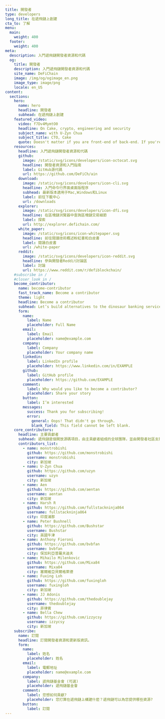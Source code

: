 ```yaml
---
title: 開發者
type: developers
long_title: 在遞飛鏈上創建
cta_to: 了解
menu:
  main:
    weight: 400
  footer:
    weight: 400
meta:
  description: 入門遞飛鏈開發者資源和代碼
  og:
    title: 開發者
    description: 入門遞飛鏈開發者資源和代碼
    site_name: DeFiChain
    image: /img/og/ogimage_en.png
    image_type: image/png
    locale: en_US
content:
  sections:
    hero:
      name: hero
      headline: 開發者
      subhead: 在遞飛鏈上創建
    featured_video:
      video: f7Dv4MymtO0
      headline: On Cake, crypto, engineering and security
      subject_name: with U-Zyn Chua
      subject_title: CTO, Cake
      quote: Doesn't matter if you are front-end of back-end. If you're a JavaScript developer, and a good one, drop me a note, and we can talk.
    resources:
      headline: 入門遞飛鏈開發者資源和代碼
      github:
        image: /static/svg/icons/developers/icon-octocat.svg
        headline: 開發者資源和入門指南
        label: GitHub源代碼
        url: https://github.com/DeFiCh/ain
      download:
        image: /static/svg/icons/developers/icon-cli.svg
        headline: 入門命令行界面桌面版程序
        subhead: 最新版本適用于Mac,Windows和Linux
        label: 前往下載中心
        url: /downloads
      explorer:
        image: /static/svg/icons/developers/icon-dfi.svg
        headline: 在區塊鏈浏覽器中查詢區塊鏈交易細節
        label: 探索
        url: http://explorer.defichain.com/
      white_paper:
        image: /static/svg/icons/icon-whitepaper.svg
        headline: 前往閱讀技術概述粉紅書和白皮書
        label: 閱讀白皮書
        url: /white-paper
      reddit:
        image: /static/svg/icons/developers/icon-reddit.svg
        headline: 參與開發者Reddit討論區
        label: 討論
        url: https://www.reddit.com/r/defiblockchain/
    #subscribe in /
    #closer_look in /
    become_contributor:
      name: become-contributor
      fast_track_name: Become a contributor
      theme: light
      headline: Become a contributor
      subhead: Let’s build alternatives to the dinosaur banking services together!
      form:
        name:
          label: Name
          placeholder: Full Name
        email:
          label: Email
          placeholder: name@example.com
        company:
          label: Company
          placeholder: Your company name
        linkedin:
          label: LinkedIn profile
          placeholder: https://www.linkedin.com/in/EXAMPLE
        github:
          label: GitHub profile
          placeholder: https://github.com/EXAMPLE
        comment:
          label: Why would you like to become a contributor?
          placeholder: Share your story
        button:
          label: I’m interested
        messages:
          success: Thank you for subscribing!
          error: 
            general: Oops! That didn't go through.
            blank_field: This field cannot be left blank.
    core_contributors:
      headline: 主要貢獻者
      subhead: 遞飛鏈是個開放源碼項目，由主貢獻者組成的全球團隊，並由開發者社區支持此項目。[GitHub](https://github.com/DeFiCh)源代碼網列出主要貢獻者和項目中細節
      contributors_list:
        - name: monstrobishi
          github: https://github.com/monstrobishi
          username: monstrobishi
          city: 新加坡
        - name: U-Zyn Chua
          github: https://github.com/uzyn
          username: uzyn
          city: 新加坡
        - name: Aen
          github: https://github.com/aentan
          username: aentan
          city: 新加坡
        - name: Harsh R
          github: https://github.com/fullstackninja864
          username: fullstackninja864
          city: 印度浦那
        - name: Peter Bushnell
          github: https://github.com/Bushstar
          username: Bushstar
          city: 英國牛津
        - name: Anthony Fieroni
          github: https://github.com/bvbfan
          username: bvbfan
          city: 保加利亞普羅夫迪夫
        - name: Mihailo Milenkovic
          github: https://github.com/Mixa84
          username: Mixa84
          city: 塞爾維亞貝爾格萊德
        - name: Fuxing Loh
          github: https://github.com/fuxingloh
          username: fuxingloh
          city: 新加坡
        - name: JJ Adonis
          github: https://github.com/thedoublejay
          username: thedoublejay
          city: 菲律賓
        - name: Bella Chew
          github: https://github.com/izzycsy
          username: izzycsy
          city: 新加坡
    subscribe:
      name: 訂閱
      headline: 訂閱開發者資源和更新版資訊。
      form:
        name:
          label: 姓名
          placeholder: 姓名
        email:
          label: 電郵地址
          placeholder: name@example.com
        company:
          label: 遞飛鏈基金會 (可選)
          placeholder: 遞飛鏈基金會
        comment:
          label: 您想如何貢獻?
          placeholder: 您打算在遞飛鏈上構建什麽？遞飛鏈可以為您提供哪些資源?
        button:
          label: 訂閱
---
```

